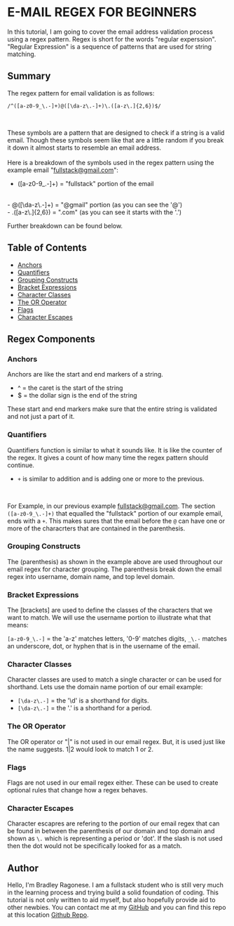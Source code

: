 # E-MAIL REGEX FOR BEGINNERS

In this tutorial, I am going to cover the email address validation process using a regex pattern. Regex is short for the words "regular experssion". "Regular Expression" is a sequence of patterns that are used for string matching.  

## Summary

The regex pattern for email validation is as follows:
<br>

`/^([a-z0-9_\.-]+)@([\da-z\.-]+)\.([a-z\.]{2,6})$/`

<br>

These symbols are a pattern that are designed to check if a string is a valid email. Though these symbols seem like that are a little random if you break it down it almost starts to resemble an email address.
<br>
<br>
Here is a breakdown of the symbols used in the regex pattern using the example email "fullstack@gmail.com":
<br>
- ([a-z0-9_\.-]+) = "fullstack" portion of the email
<br>
- @([\da-z\.-]+) = "@gmail" portion (as you can see the '@')
<br>
- .([a-z\.]{2,6}) = ".com" (as you can see it starts with the '.')
<br>

Further breakdown can be found below.


## Table of Contents

- [Anchors](#anchors)
- [Quantifiers](#quantifiers)
- [Grouping Constructs](#grouping-constructs)
- [Bracket Expressions](#bracket-expressions)
- [Character Classes](#character-classes)
- [The OR Operator](#the-or-operator)
- [Flags](#flags)
- [Character Escapes](#character-escapes)

## Regex Components

### Anchors
Anchors are like the start and end markers of a string.
<br>
- ^ = the caret is the start of the string
- $ = the dollar sign is the end of the string

These start and end markers make sure that the entire string is validated and not just a part of it.

### Quantifiers
Quantifiers function is similar to what it sounds like. It is like the counter of the regex. It gives a count of how many time the regex pattern should continue.
<br>
- `+` is similar to addition and is adding one or more to the previous.
<br>

For Example, in our previous example fullstack@gmail.com. The section `([a-z0-9_\.-]+)` that equalled the "fullstack" portion of our example email, ends with a `+`. This makes sures that the email before the `@` can have one or more of the characrters that are contained in the parenthesis.
### Grouping Constructs
The (parenthesis) as shown in the example above are used throughout our email regex for character grouping. The parenthesis break down the email regex into username, domain name, and top level domain.
### Bracket Expressions
The [brackets] are used to define the classes of the characters that we want to match. We will use the username portion to illustrate what that means:
<br>

`[a-z0-9_\.-]` = the 'a-z' matches letters, '0-9' matches digits, `_\.-` matches an underscore, dot, or hyphen that is in the username of the email.

### Character Classes
Character classes are used to match a single character or can be used for shorthand. Lets use the domain name portion of our email example:
<br>
- `[\da-z\.-]` = the '\d' is a shorthand for digits.
- `[\da-z\.-]` = the '\.' is a shorthand for a period.

### The OR Operator
The OR operator or "|" is not used in our email regex. But, it is used just like the name suggests. 1|2 would look to match 1 or 2.
### Flags
Flags are not used in our email regex either. These can be used to create optional rules that change how a regex behaves.
### Character Escapes
Character escapres are refering to the portion of our email regex that can be found in between the parenthesis of our domain and top domain and shown as `\.` which is representing a period or 'dot'. If the slash is not used then the dot would not be specifically looked for as a match.
## Author
Hello, I'm Bradley Ragonese. I am a fullstack student who is still very much in the learning process and trying build a solid foundation of coding. This tutorial is not only written to aid myself, but also hopefully provide aid to other newbies. You can contact me at my [GitHub](https://github.com/bragonese1) and you can find this repo at this location [Github Repo](https://github.com/bragonese1/email-regex-beginners).